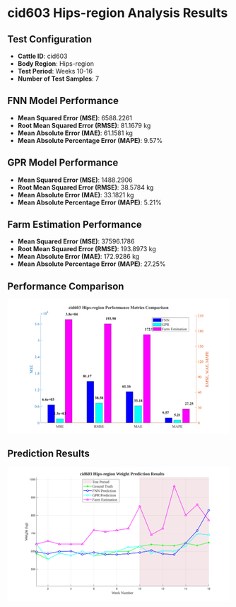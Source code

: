 # cid603 Hips-region Analysis Results

## Test Configuration

- **Cattle ID**: cid603
- **Body Region**: Hips-region
- **Test Period**: Weeks 10-16
- **Number of Test Samples**: 7

## FNN Model Performance

- **Mean Squared Error (MSE)**: 6588.2261
- **Root Mean Squared Error (RMSE)**: 81.1679 kg
- **Mean Absolute Error (MAE)**: 61.1581 kg
- **Mean Absolute Percentage Error (MAPE)**: 9.57%

## GPR Model Performance

- **Mean Squared Error (MSE)**: 1488.2906
- **Root Mean Squared Error (RMSE)**: 38.5784 kg
- **Mean Absolute Error (MAE)**: 33.1821 kg
- **Mean Absolute Percentage Error (MAPE)**: 5.21%

## Farm Estimation Performance

- **Mean Squared Error (MSE)**: 37596.1786
- **Root Mean Squared Error (RMSE)**: 193.8973 kg
- **Mean Absolute Error (MAE)**: 172.9286 kg
- **Mean Absolute Percentage Error (MAPE)**: 27.25%

## Performance Comparison

![Performance Metrics](cid603_Hips-region_Metrics_Comparison.svg)

## Prediction Results

![Prediction Results](cid603_Hips-region_Prediction_Results.svg)

